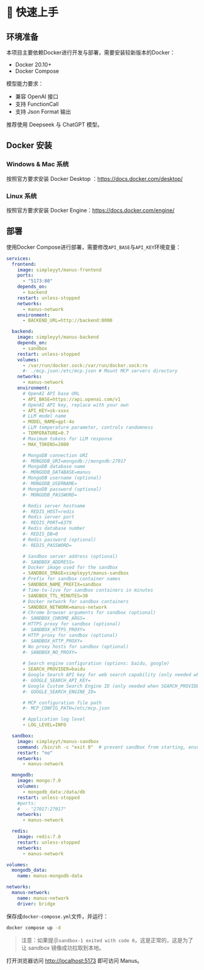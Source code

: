 # 🚀 快速上手

## 环境准备

本项目主要依赖Docker进行开发与部署，需要安装较新版本的Docker：

 * Docker 20.10+
 * Docker Compose

模型能力要求：

 * 兼容 OpenAI 接口
 * 支持 FunctionCall
 * 支持 Json Format 输出

推荐使用 Deepseek 与 ChatGPT 模型。


## Docker 安装

### Windows & Mac 系统

按照官方要求安装 Docker Desktop ：https://docs.docker.com/desktop/

### Linux 系统

按照官方要求安装 Docker Engine：https://docs.docker.com/engine/

## 部署

使用Docker Compose进行部署，需要修改`API_BASE`与`API_KEY`环境变量：

<!-- docker-compose-example.yml -->
```yaml
services:
  frontend:
    image: simpleyyt/manus-frontend
    ports:
      - "5173:80"
    depends_on:
      - backend
    restart: unless-stopped
    networks:
      - manus-network
    environment:
      - BACKEND_URL=http://backend:8000

  backend:
    image: simpleyyt/manus-backend
    depends_on:
      - sandbox
    restart: unless-stopped
    volumes:
      - /var/run/docker.sock:/var/run/docker.sock:ro
      #- ./mcp.json:/etc/mcp.json # Mount MCP servers directory
    networks:
      - manus-network
    environment:
      # OpenAI API base URL
      - API_BASE=https://api.openai.com/v1
      # OpenAI API key, replace with your own
      - API_KEY=sk-xxxx
      # LLM model name
      - MODEL_NAME=gpt-4o
      # LLM temperature parameter, controls randomness
      - TEMPERATURE=0.7
      # Maximum tokens for LLM response
      - MAX_TOKENS=2000

      # MongoDB connection URI
      #- MONGODB_URI=mongodb://mongodb:27017
      # MongoDB database name
      #- MONGODB_DATABASE=manus
      # MongoDB username (optional)
      #- MONGODB_USERNAME=
      # MongoDB password (optional)
      #- MONGODB_PASSWORD=

      # Redis server hostname
      #- REDIS_HOST=redis
      # Redis server port
      #- REDIS_PORT=6379
      # Redis database number
      #- REDIS_DB=0
      # Redis password (optional)
      #- REDIS_PASSWORD=

      # Sandbox server address (optional)
      #- SANDBOX_ADDRESS=
      # Docker image used for the sandbox
      - SANDBOX_IMAGE=simpleyyt/manus-sandbox
      # Prefix for sandbox container names
      - SANDBOX_NAME_PREFIX=sandbox
      # Time-to-live for sandbox containers in minutes
      - SANDBOX_TTL_MINUTES=30
      # Docker network for sandbox containers
      - SANDBOX_NETWORK=manus-network
      # Chrome browser arguments for sandbox (optional)
      #- SANDBOX_CHROME_ARGS=
      # HTTPS proxy for sandbox (optional)
      #- SANDBOX_HTTPS_PROXY=
      # HTTP proxy for sandbox (optional)
      #- SANDBOX_HTTP_PROXY=
      # No proxy hosts for sandbox (optional)
      #- SANDBOX_NO_PROXY=
      
      # Search engine configuration (options: baidu, google)
      - SEARCH_PROVIDER=baidu
      # Google Search API key for web search capability (only needed when SEARCH_PROVIDER=google)
      #- GOOGLE_SEARCH_API_KEY=
      # Google Custom Search Engine ID (only needed when SEARCH_PROVIDER=google)
      #- GOOGLE_SEARCH_ENGINE_ID=

      # MCP configuration file path
      #- MCP_CONFIG_PATH=/etc/mcp.json

      # Application log level
      - LOG_LEVEL=INFO

  sandbox:
    image: simpleyyt/manus-sandbox
    command: /bin/sh -c "exit 0"  # prevent sandbox from starting, ensure image is pulled
    restart: "no"
    networks:
      - manus-network

  mongodb:
    image: mongo:7.0
    volumes:
      - mongodb_data:/data/db
    restart: unless-stopped
    #ports:
    #  - "27017:27017"
    networks:
      - manus-network

  redis:
    image: redis:7.0
    restart: unless-stopped
    networks:
      - manus-network

volumes:
  mongodb_data:
    name: manus-mongodb-data

networks:
  manus-network:
    name: manus-network
    driver: bridge
```
<!-- /docker-compose-example.yml -->

保存成`docker-compose.yml`文件，并运行：

```bash
docker compose up -d
```

> 注意：如果提示`sandbox-1 exited with code 0`，这是正常的，这是为了让 sandbox 镜像成功拉取到本地。

打开浏览器访问 <http://localhost:5173> 即可访问 Manus。
